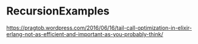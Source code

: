 # RecursionExamples

https://pragtob.wordpress.com/2016/06/16/tail-call-optimization-in-elixir-erlang-not-as-efficient-and-important-as-you-probably-think/

